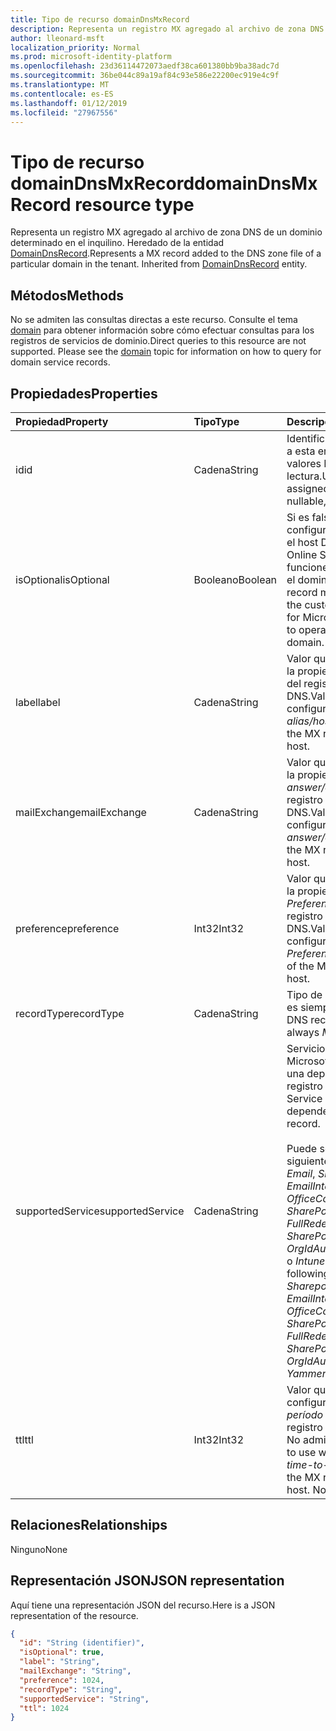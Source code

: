 ```yaml
---
title: Tipo de recurso domainDnsMxRecord
description: Representa un registro MX agregado al archivo de zona DNS de un dominio determinado en el inquilino. Heredado de la entidad DomainDnsRecord.
author: lleonard-msft
localization_priority: Normal
ms.prod: microsoft-identity-platform
ms.openlocfilehash: 23d36114472073aedf38ca601380bb9ba38adc7d
ms.sourcegitcommit: 36be044c89a19af84c93e586e22200ec919e4c9f
ms.translationtype: MT
ms.contentlocale: es-ES
ms.lasthandoff: 01/12/2019
ms.locfileid: "27967556"
---
```

# <a name="domaindnsmxrecord-resource-type"></a><span data-ttu-id="14883-104">Tipo de recurso domainDnsMxRecord</span><span class="sxs-lookup"><span data-stu-id="14883-104">domainDnsMxRecord resource type</span></span>

<span data-ttu-id="14883-p102">Representa un registro MX agregado al archivo de zona DNS de un dominio determinado en el inquilino. Heredado de la entidad [DomainDnsRecord](domaindnsrecord.md).</span><span class="sxs-lookup"><span data-stu-id="14883-p102">Represents a MX record added to the DNS zone file of a particular domain in the tenant. Inherited from [DomainDnsRecord](domaindnsrecord.md) entity.</span></span>

## <a name="methods"></a><span data-ttu-id="14883-107">Métodos</span><span class="sxs-lookup"><span data-stu-id="14883-107">Methods</span></span>
<span data-ttu-id="14883-p103">No se admiten las consultas directas a este recurso. Consulte el tema [domain](domain.md) para obtener información sobre cómo efectuar consultas para los registros de servicios de dominio.</span><span class="sxs-lookup"><span data-stu-id="14883-p103">Direct queries to this resource are not supported. Please see the [domain](domain.md) topic for information on how to query for domain service records.</span></span>

## <a name="properties"></a><span data-ttu-id="14883-110">Propiedades</span><span class="sxs-lookup"><span data-stu-id="14883-110">Properties</span></span>
| <span data-ttu-id="14883-111">Propiedad</span><span class="sxs-lookup"><span data-stu-id="14883-111">Property</span></span>     | <span data-ttu-id="14883-112">Tipo</span><span class="sxs-lookup"><span data-stu-id="14883-112">Type</span></span>   |<span data-ttu-id="14883-113">Descripción</span><span class="sxs-lookup"><span data-stu-id="14883-113">Description</span></span>|
|:---------------|:--------|:----------|
|<span data-ttu-id="14883-114">id</span><span class="sxs-lookup"><span data-stu-id="14883-114">id</span></span>|<span data-ttu-id="14883-115">Cadena</span><span class="sxs-lookup"><span data-stu-id="14883-115">String</span></span>| <span data-ttu-id="14883-p104">Identificador único asignado a esta entidad. No admite valores NULL, solo lectura.</span><span class="sxs-lookup"><span data-stu-id="14883-p104">Unique identifier assigned to this entity. Not nullable, Read-only.</span></span>|
|<span data-ttu-id="14883-118">isOptional</span><span class="sxs-lookup"><span data-stu-id="14883-118">isOptional</span></span>|<span data-ttu-id="14883-119">Booleano</span><span class="sxs-lookup"><span data-stu-id="14883-119">Boolean</span></span>| <span data-ttu-id="14883-120">Si es false, el cliente debe configurar el registro MX en el host DNS de Microsoft Online Services para que funcione correctamente con el dominio.</span><span class="sxs-lookup"><span data-stu-id="14883-120">If false, the MX record must be configured by the customer at the DNS host for Microsoft Online Services to operate correctly with the domain.</span></span> |
|<span data-ttu-id="14883-121">label</span><span class="sxs-lookup"><span data-stu-id="14883-121">label</span></span>|<span data-ttu-id="14883-122">Cadena</span><span class="sxs-lookup"><span data-stu-id="14883-122">String</span></span>| <span data-ttu-id="14883-123">Valor que se usa al configurar la propiedad *alias/host/name* del registro MX en el host DNS.</span><span class="sxs-lookup"><span data-stu-id="14883-123">Value used when configuring the *alias/host/name* property of the MX record at the DNS host.</span></span> |
|<span data-ttu-id="14883-124">mailExchange</span><span class="sxs-lookup"><span data-stu-id="14883-124">mailExchange</span></span>|<span data-ttu-id="14883-125">Cadena</span><span class="sxs-lookup"><span data-stu-id="14883-125">String</span></span>| <span data-ttu-id="14883-126">Valor que se usa al configurar la propiedad *answer/destination/value* del registro MX en el host DNS.</span><span class="sxs-lookup"><span data-stu-id="14883-126">Value used when configuring the *answer/destination/value* of the MX record at the DNS host.</span></span>|
|<span data-ttu-id="14883-127">preference</span><span class="sxs-lookup"><span data-stu-id="14883-127">preference</span></span>|<span data-ttu-id="14883-128">Int32</span><span class="sxs-lookup"><span data-stu-id="14883-128">Int32</span></span>| <span data-ttu-id="14883-129">Valor que se usa al configurar la propiedad *Preference/Priority* del registro MX en el host DNS.</span><span class="sxs-lookup"><span data-stu-id="14883-129">Value used when configuring the *Preference/Priority* property of the MX record at the DNS host.</span></span> |
|<span data-ttu-id="14883-130">recordType</span><span class="sxs-lookup"><span data-stu-id="14883-130">recordType</span></span>|<span data-ttu-id="14883-131">Cadena</span><span class="sxs-lookup"><span data-stu-id="14883-131">String</span></span>| <span data-ttu-id="14883-p105">Tipo de registro DNS. El valor es siempre *Mx*. Clave</span><span class="sxs-lookup"><span data-stu-id="14883-p105">Type of DNS record. The value is always *Mx*. Key</span></span> |
|<span data-ttu-id="14883-135">supportedService</span><span class="sxs-lookup"><span data-stu-id="14883-135">supportedService</span></span>|<span data-ttu-id="14883-136">Cadena</span><span class="sxs-lookup"><span data-stu-id="14883-136">String</span></span>| <span data-ttu-id="14883-137">Servicio o función de Microsoft Online que tiene una dependencia en el registro MX.</span><span class="sxs-lookup"><span data-stu-id="14883-137">Microsoft Online Service or feature that has a dependency on this MX record.</span></span></br></br><span data-ttu-id="14883-138">Puede ser uno de los siguientes valores: **null**, *Email*, *Sharepoint*, *EmailInternalRelayOnly*, *OfficeCommunicationsOnline*, *SharePointDefaultDomain*, *FullRedelegation*, *SharePointPublic*, *OrgIdAuthentication*, *Yammer* o *Intune*</span><span class="sxs-lookup"><span data-stu-id="14883-138">Can be one of the following values: **null**, *Email*, *Sharepoint*, *EmailInternalRelayOnly*, *OfficeCommunicationsOnline*, *SharePointDefaultDomain*, *FullRedelegation*, *SharePointPublic*, *OrgIdAuthentication*, *Yammer*, *Intune*</span></span> |
|<span data-ttu-id="14883-139">ttl</span><span class="sxs-lookup"><span data-stu-id="14883-139">ttl</span></span>|<span data-ttu-id="14883-140">Int32</span><span class="sxs-lookup"><span data-stu-id="14883-140">Int32</span></span>| <span data-ttu-id="14883-p106">Valor que se debe usar al configurar la propiedad de *período de vida (ttl)* del registro MX en el host DNS. No admite valores NULL</span><span class="sxs-lookup"><span data-stu-id="14883-p106">Value to use when configuring the *time-to-live (ttl)* property of the MX record at the DNS host. Not nullable</span></span> |

## <a name="relationships"></a><span data-ttu-id="14883-143">Relaciones</span><span class="sxs-lookup"><span data-stu-id="14883-143">Relationships</span></span>
<span data-ttu-id="14883-144">Ninguno</span><span class="sxs-lookup"><span data-stu-id="14883-144">None</span></span>

## <a name="json-representation"></a><span data-ttu-id="14883-145">Representación JSON</span><span class="sxs-lookup"><span data-stu-id="14883-145">JSON representation</span></span>
<span data-ttu-id="14883-146">Aquí tiene una representación JSON del recurso.</span><span class="sxs-lookup"><span data-stu-id="14883-146">Here is a JSON representation of the resource.</span></span>

<!-- {
  "blockType": "resource",
  "baseType": "microsoft.graph.domainDnsRecord",
  "optionalProperties": [

  ],
  "@odata.type": "microsoft.graph.domainDnsMxRecord"
}-->

```json
{
  "id": "String (identifier)",
  "isOptional": true,
  "label": "String",
  "mailExchange": "String",
  "preference": 1024,
  "recordType": "String",
  "supportedService": "String",
  "ttl": 1024
}

```

<!-- uuid: 8fcb5dbc-d5aa-4681-8e31-b001d5168d79
2015-10-25 14:57:30 UTC -->
<!-- {
  "type": "#page.annotation",
  "description": "domainDnsMxRecord resource",
  "keywords": "",
  "section": "documentation",
  "tocPath": ""
}-->
